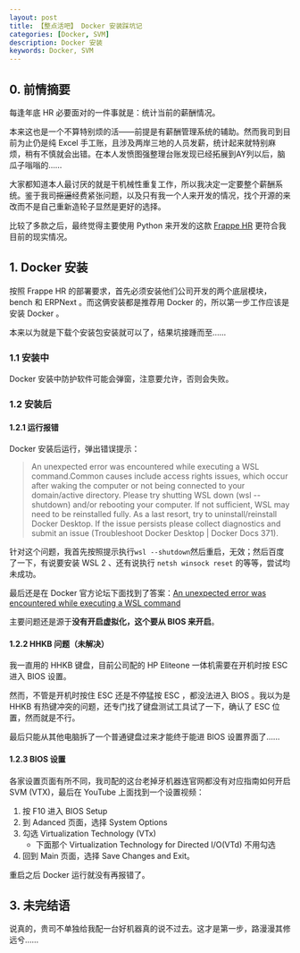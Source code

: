```yaml
---
layout: post
title: 【整点活吧】 Docker 安装踩坑记
categories: [Docker, SVM]
description: Docker 安装
keywords: Docker, SVM
---
```


## 0. 前情摘要

每逢年底 HR 必要面对的一件事就是：统计当前的薪酬情况。

本来这也是一个不算特别烦的活——前提是有薪酬管理系统的辅助。然而我司到目前为止仍是纯 Excel 手工账，且涉及两岸三地的人员发薪，统计起来就特别麻烦，稍有不慎就会出错。在本人发愤图强整理台账发现已经拓展到AY列以后，脑瓜子嗡嗡的……

大家都知道本人最讨厌的就是干机械性重复工作，所以我决定一定要整个薪酬系统。鉴于我司~~抠逼~~经费紧张问题，以及只有我一个人来开发的情况，找个开源的来改而不是自己重新造轮子显然是更好的选择。

比较了多款之后，最终觉得主要使用 Python 来开发的这款 [Frappe HR](https://github.com/frappe/hrms) 更符合我目前的现实情况。

## 1. Docker 安装

按照 Frappe HR 的部署要求，首先必须安装他们公司开发的两个底层模块，bench 和 ERPNext 。而这俩安装都是推荐用 Docker 的，所以第一步工作应该是安装 Docker 。

本来以为就是下载个安装包安装就可以了，结果坑接踵而至……

### 1.1 安装中

Docker 安装中防护软件可能会弹窗，注意要允许，否则会失败。

### 1.2 安装后

#### 1.2.1 运行报错

Docker 安装后运行，弹出错误提示：
> An unexpected error was encountered while executing a WSL command.Common causes include access rights issues, which occur after waking the computer or not being connected to your domain/active directory.
Please try shutting WSL down (wsl --shutdown) and/or rebooting your computer. If not sufficient, WSL may need to be reinstalled fully. As a last resort, try to uninstall/reinstall Docker Desktop. If the issue persists please collect diagnostics and submit an issue (Troubleshoot Docker Desktop | Docker Docs 371).

针对这个问题，我首先按照提示执行`wsl --shutdown`然后重启，无效；然后百度了一下，有说要安装 WSL 2 、还有说执行 `netsh winsock reset` 的等等，尝试均未成功。

最后还是在 Docker 官方论坛下面找到了答案：[An unexpected error was encountered while executing a WSL command](https://forums.docker.com/t/an-unexpected-error-was-encountered-while-executing-a-wsl-command/137525)

主要问题还是源于**没有开启虚拟化，这个要从 BIOS 来开启**。

#### 1.2.2 HHKB 问题（未解决）

我一直用的 HHKB 键盘，目前公司配的 HP Eliteone 一体机需要在开机时按 ESC 进入 BIOS 设置。

然而，不管是开机时按住 ESC 还是不停猛按 ESC ，都没法进入 BIOS 。我以为是 HHKB 有热键冲突的问题，还专门找了键盘测试工具试了一下，确认了 ESC 位置，然而就是不行。

最后只能从其他电脑拆了一个普通键盘过来才能终于能进 BIOS 设置界面了……

#### 1.2.3 BIOS 设置

各家设置页面有所不同，我司配的这台老掉牙机器连官网都没有对应指南如何开启 SVM (VTX)，最后在 YouTube 上面找到一个设置视频：

1. 按 F10 进入 BIOS Setup
2. 到 Adanced 页面，选择 System Options
3. 勾选 Virtualization Technology (VTx)
	- 下面那个 Virtualization Technology for Directed I/O(VTd) 不用勾选
4. 回到 Main 页面，选择 Save Changes and Exit。

重启之后 Docker 运行就没有再报错了。

## 3. 未完结语

说真的，贵司不单独给我配一台好机器真的说不过去。这才是第一步，路漫漫其修远兮……